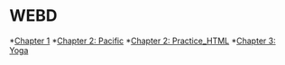 # WEBD

*[Chapter 1](https://jmcjordi811.github.io/WEBD152/chapter1/index.html)
*[Chapter 2: Pacific](https://jmcjordi811.github.io/WEBD152/chapter2/pacific/index.html)
*[Chapter 2: Practice_HTML](https://jmcjordi811.github.io/WEBD152/chapter2/practice_html/index.html)
*[Chapter 3: Yoga](https://jmcjordi811.github.io/WEBD152/chapter3/yoga/index.html)
